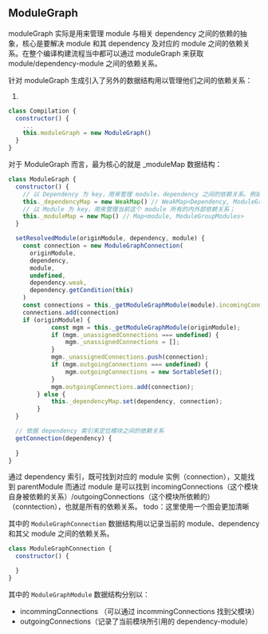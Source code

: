 ## ModuleGraph

moduleGraph 实际是用来管理 module 与相关 dependency 之间的依赖的抽象，核心是要解决 module 和其 dependency 及对应的 module 之间的依赖关系。在整个编译构建流程当中都可以通过 moduleGraph 来获取 module/dependency-module 之间的依赖关系。

针对 moduleGraph 生成引入了另外的数据结构用以管理他们之间的依赖关系：

1. 

```javascript
class Compilation {
  constructor() {
    ...
    this.moduleGraph = new ModuleGraph()
  }
}

```

对于 ModuleGraph 而言，最为核心的就是 _moduleMap 数据结构：

```javascript
class ModuleGraph {
  constructor() {
    // 以 Dependency 为 key，用来管理 module，dependency 之间的依赖关系。例如对于入口模块来说
    this._dependencyMap = new WeakMap() // WeakMap<Dependency, ModuleGraphConnection>
    // 以 Module 为 key，用来管理当前这个 module 所有的内外部依赖关系；
    this._moduleMap = new Map() // Map<module, ModuleGroupModules>
  }

  setResolvedModule(originModule, dependency, module) {
    const connection = new ModuleGraphConnection(
      originModule,
      dependency,
      module,
      undefined,
      dependency.weak,
      dependency.getCondition(this)
    )
    const connections = this._getModuleGraphModule(module).incomingConnections
    connections.add(connection)
    if (originModule) {
			const mgm = this._getModuleGraphModule(originModule);
			if (mgm._unassignedConnections === undefined) {
				mgm._unassignedConnections = [];
			}
			mgm._unassignedConnections.push(connection);
			if (mgm.outgoingConnections === undefined) {
				mgm.outgoingConnections = new SortableSet();
			}
			mgm.outgoingConnections.add(connection);
		} else {
			this._dependencyMap.set(dependency, connection);
		}
  }

  // 依据 dependency 索引来定位模块之间的依赖关系
  getConnection(dependency) {
  
  }
}
```

通过 dependency 索引，既可找到对应的 module 实例（connection），又能找到 parentModule
而通过 module 是可以找到 incomingConnections（这个模块自身被依赖的关系）/outgoingConnections（这个模块所依赖的）（conntection），也就是所有的依赖关系。 todo：这里使用一个图会更加清晰


其中的 `ModuleGraphConnection` 数据结构用以记录当前的 module、dependency 和其父 module 之间的依赖关系。

```javascript
class ModuleGraphConnection {
  constructor() {

  }
}
```

其中的 `ModuleGraphModule` 数据结构分别以：

* incommingConnections （可以通过 incommingConnections 找到父模块）
* outgoingConnections（记录了当前模块所引用的 dependency-module）
